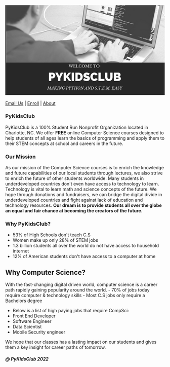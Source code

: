 <meta name="google-site-verification" content="4fljr3mR5Ggm7Ff1z1oSIH9r6hNcfpFza0TZz-JN-as" />

<img src = "images/pykidsclub_header.png">

<a href="mailto:pykidsclub@gmail.com?Subject=Information on PyKidsClub" target="_top">Email Us</a> | <a href="http://pykidsclub.com/enroll">Enroll</a> | <a href="http://pykidsclub.com/about">About </a>

### **PyKidsClub** 

PyKidsClub is a 100% Student Run Nonprofit Organization located in Charlotte, NC. We offer **FREE** online Computer Science courses designed to help students of all ages learn the basics of programming and apply them to their STEM concepts at school and careers in the future. 

### **Our Mission**

As our mission of the Computer Science courses is to enrich the knowledge and future capabilities of our local students through lectures, we also strive to enrich the future of other students worldwide. Many students in underdeveloped countries don't even have access to technology to learn. Technology is vital to learn math and science concepts of the future. We hope through donations and fundraisers, we can bridge the digital divide in underdeveloped countries and fight against lack of education and technology resources. **Our dream is to provide students all over the globe an equal and fair chance at becoming the creators of the future.**

 ### **Why PyKidsClub?**
 
- 53% of High Schools don't teach C.S
- Women make up only 28% of STEM jobs
- 1.3 billion students all over the world do not have access to household internet
- 12% of American students don't have access to a computer at home

## **Why Computer Science?**
With the fast-changing digital driven world, computer science is a career path rapidly gaining popularity around the world.                              - 70% of jobs today require computer & technology skills                                                                                                 - Most C.S jobs only require a Bachelors degree
- Below is a list of high paying jobs that require CompSci:
- Front End Developer
- Software Engineer
- Data Scientist 
- Mobile Security engineer

We hope that our classes has a lasting impact on our students and gives them a key insight for career paths of tomorrow.

##### @ PyKidsClub 2022




